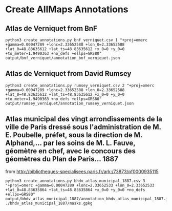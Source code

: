# Create AllMaps Annotations

## Atlas de Verniquet from BnF

```shell
python3 create_annotations.py bnf_verniquet.csv 1 "+proj=omerc +gamma=0.00047289 +lonc=2.33652588 +lon_0=2.33652588 +lat_0=48.83635612 +lat_ts=48.83635612 +x_0=0 +y_0=0 +to_meter=1.9490363 +no_defs +ellps=GRS80" output/bnf_verniquet/annotation_bnf_verniquet.json
```

## Atlas de Verniquet from David Rumsey

```shell
python3 create_annotations.py rumsey_verniquet.csv 2 "+proj=omerc +gamma=0.00047289 +lonc=2.33652588 +lon_0=2.33652588 +lat_0=48.83635612 +lat_ts=48.83635612 +x_0=0 +y_0=0 +to_meter=1.9490363 +no_defs +ellps=GRS80" output/rumsey_verniquet/annotation_rumsey_verniquet.json
```

## Atlas municipal des vingt arrondissements de la ville de Paris dressé sous l'administration de M. E. Poubelle, préfet, sous la direction de M. Alphand,... par les soins de M. L. Fauve, géomètre en chef, avec le concours des géomètres du Plan de Paris... 1887 
from http://bibliotheques-specialisees.paris.fr/ark:/73873/pf0000935115

```shell
python3 create_annotations.py bhdv_atlas_municipal_1887.csv 3 "+proj=omerc +gamma=0.00047289 +lonc=2.33652533 +lon_0=2.33652533 +lat_0=48.83635864 +lat_ts=48.83635864 +x_0=0 +y_0=0 +no_defs +ellps=GRS80" output/bhdv_atlas_municipal_1887/annotation_bhdv_atlas_municipal_1887.json ./bhdv_atlas_municipal_1887/masks.gpkg
```
